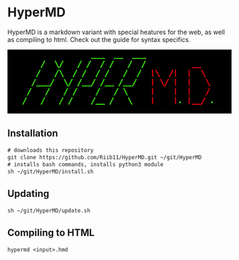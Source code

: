 # HyperMD

HyperMD is a markdown variant with special heatures for the web, as well as compiling to html. Check out the guide for syntax specifics.

![](hypermd.tiff)

## Installation

    # downloads this repository
    git clone https://github.com/Riib11/HyperMD.git ~/git/HyperMD
    # installs bash commands, installs python3 module
    sh ~/git/HyperMD/install.sh

## Updating

    sh ~/git/HyperMD/update.sh

## Compiling to HTML

    hypermd <input>.hmd